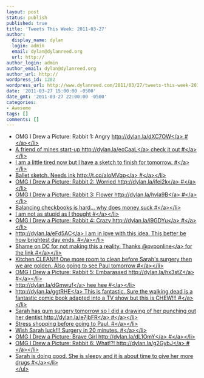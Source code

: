 ```yaml
---
layout: post
status: publish
published: true
title: 'Tweets This Week: 2011-03-27'
author:
  display_name: dylan
  login: admin
  email: dylan@dylanreed.org
  url: http://
author_login: admin
author_email: dylan@dylanreed.org
author_url: http://
wordpress_id: 1282
wordpress_url: http://www.dylanreed.com/2011/03/27/tweets-this-week-2011-03-27/
date: '2011-03-27 15:00:00 -0500'
date_gmt: '2011-03-27 22:00:00 -0500'
categories:
- Awesome
tags: []
comments: []
---
```

<ul class="aktt_tweet_digest">
<li>OMG I Drew a Picture: Rabbit 1: Angry <a href="http:&#47;&#47;dylan.la&#47;dXC7OW" rel="nofollow">http:&#47;&#47;dylan.la&#47;dXC7OW<&#47;a> <a href="http:&#47;&#47;twitter.com&#47;awesomeguy&#47;statuses&#47;49516903772848128" class="aktt_tweet_time">#<&#47;a><&#47;li>
<li>A friend of mines start-up <a href="http:&#47;&#47;dylan.la&#47;ecCaaL" rel="nofollow">http:&#47;&#47;dylan.la&#47;ecCaaL<&#47;a> check it out <a href="http:&#47;&#47;twitter.com&#47;awesomeguy&#47;statuses&#47;49528572850880513" class="aktt_tweet_time">#<&#47;a><&#47;li>
<li>I am a little tired now but I have a sketch to finish for tomorrow. <a href="http:&#47;&#47;twitter.com&#47;awesomeguy&#47;statuses&#47;49644622816878593" class="aktt_tweet_time">#<&#47;a><&#47;li>
<li>Ballet sketch. Needs ink <a href="http:&#47;&#47;t.co&#47;aIoMVqp" rel="nofollow">http:&#47;&#47;t.co&#47;aIoMVqp<&#47;a> <a href="http:&#47;&#47;twitter.com&#47;awesomeguy&#47;statuses&#47;49660650280062976" class="aktt_tweet_time">#<&#47;a><&#47;li>
<li>OMG I Drew a Picture: Rabbit 2: Worried <a href="http:&#47;&#47;dylan.la&#47;ifei2k" rel="nofollow">http:&#47;&#47;dylan.la&#47;ifei2k<&#47;a> <a href="http:&#47;&#47;twitter.com&#47;awesomeguy&#47;statuses&#47;49869537549615104" class="aktt_tweet_time">#<&#47;a><&#47;li>
<li>OMG I Drew a Picture: Rabbit 3: Flower <a href="http:&#47;&#47;dylan.la&#47;hvla9B" rel="nofollow">http:&#47;&#47;dylan.la&#47;hvla9B<&#47;a> <a href="http:&#47;&#47;twitter.com&#47;awesomeguy&#47;statuses&#47;50235518495100928" class="aktt_tweet_time">#<&#47;a><&#47;li>
<li>Balancing checkbooks is hard... why does money suck <a href="http:&#47;&#47;twitter.com&#47;awesomeguy&#47;statuses&#47;50361632836169730" class="aktt_tweet_time">#<&#47;a><&#47;li>
<li>I am not as stupid as I thought <a href="http:&#47;&#47;twitter.com&#47;awesomeguy&#47;statuses&#47;50363155632762880" class="aktt_tweet_time">#<&#47;a><&#47;li>
<li>OMG I Drew a Picture: Rabbit 4: Crazy <a href="http:&#47;&#47;dylan.la&#47;i9GDYu" rel="nofollow">http:&#47;&#47;dylan.la&#47;i9GDYu<&#47;a> <a href="http:&#47;&#47;twitter.com&#47;awesomeguy&#47;statuses&#47;50588333168009216" class="aktt_tweet_time">#<&#47;a><&#47;li>
<li><a href="http:&#47;&#47;dylan.la&#47;eFd5AC" rel="nofollow">http:&#47;&#47;dylan.la&#47;eFd5AC<&#47;a> I am in love with this idea. This better be how brightest day ends. <a href="http:&#47;&#47;twitter.com&#47;awesomeguy&#47;statuses&#47;50680370852663298" class="aktt_tweet_time">#<&#47;a><&#47;li>
<li>Shame on DC for not making this a reality. Thanks @<a href="http:&#47;&#47;twitter.com&#47;pvponline" class="aktt_username">pvponline<&#47;a> for the link <a href="http:&#47;&#47;twitter.com&#47;awesomeguy&#47;statuses&#47;50681989254234112" class="aktt_tweet_time">#<&#47;a><&#47;li>
<li>Kitchen CLEAN!!! One more room to clean before Sarah&#039;s surgery then we are golden. Also going to see Paul tomorrow <a href="http:&#47;&#47;twitter.com&#47;awesomeguy&#47;statuses&#47;50739606630572033" class="aktt_tweet_time">#<&#47;a><&#47;li>
<li>OMG I Drew a Picture: Rabbit 5: Embarassed <a href="http:&#47;&#47;dylan.la&#47;hx3stZ" rel="nofollow">http:&#47;&#47;dylan.la&#47;hx3stZ<&#47;a> <a href="http:&#47;&#47;twitter.com&#47;awesomeguy&#47;statuses&#47;50958762533601280" class="aktt_tweet_time">#<&#47;a><&#47;li>
<li><a href="http:&#47;&#47;dylan.la&#47;dGmwuf" rel="nofollow">http:&#47;&#47;dylan.la&#47;dGmwuf<&#47;a> hee hee <a href="http:&#47;&#47;twitter.com&#47;awesomeguy&#47;statuses&#47;51043940761210880" class="aktt_tweet_time">#<&#47;a><&#47;li>
<li><a href="http:&#47;&#47;dylan.la&#47;ggtRHE" rel="nofollow">http:&#47;&#47;dylan.la&#47;ggtRHE<&#47;a> This is fantastic. Sure the walking dead is a fantastic comic book adapted into a TV show but this is CHEW!!! <a href="http:&#47;&#47;twitter.com&#47;awesomeguy&#47;statuses&#47;51046102434193408" class="aktt_tweet_time">#<&#47;a><&#47;li>
<li>Sarah has gum surgery tomorrow so I did a drawing of her punching out her dentist <a href="http:&#47;&#47;dylan.la&#47;e7jbFR" rel="nofollow">http:&#47;&#47;dylan.la&#47;e7jbFR<&#47;a> <a href="http:&#47;&#47;twitter.com&#47;awesomeguy&#47;statuses&#47;51050708409135104" class="aktt_tweet_time">#<&#47;a><&#47;li>
<li>Stress shopping before going to Paul. <a href="http:&#47;&#47;twitter.com&#47;awesomeguy&#47;statuses&#47;51091062298652673" class="aktt_tweet_time">#<&#47;a><&#47;li>
<li>Wish Sarah luck!!! Surgery in 20 minutes. <a href="http:&#47;&#47;twitter.com&#47;awesomeguy&#47;statuses&#47;51281691658035200" class="aktt_tweet_time">#<&#47;a><&#47;li>
<li>OMG I Drew a Picture: Brave Girl <a href="http:&#47;&#47;dylan.la&#47;dL1OmY" rel="nofollow">http:&#47;&#47;dylan.la&#47;dL1OmY<&#47;a> <a href="http:&#47;&#47;twitter.com&#47;awesomeguy&#47;statuses&#47;51312000457912321" class="aktt_tweet_time">#<&#47;a><&#47;li>
<li>OMG I Drew a Picture: Rabbit 6: What!?! <a href="http:&#47;&#47;dylan.la&#47;g2GybJ" rel="nofollow">http:&#47;&#47;dylan.la&#47;g2GybJ<&#47;a> <a href="http:&#47;&#47;twitter.com&#47;awesomeguy&#47;statuses&#47;51312512972488704" class="aktt_tweet_time">#<&#47;a><&#47;li>
<li>Sarah is doing good. She is sleepy and it is about time to give her more drugs <a href="http:&#47;&#47;twitter.com&#47;awesomeguy&#47;statuses&#47;51374029826830337" class="aktt_tweet_time">#<&#47;a><&#47;li><br />
<&#47;ul></p>
